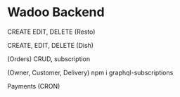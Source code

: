 # Wadoo Backend


CREATE EDIT, DELETE (Resto)

CREATE, EDIT, DELETE (Dish)


(Orders) CRUD, subscription



(Owner, Customer, Delivery)
npm i graphql-subscriptions


Payments (CRON)




